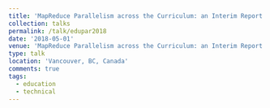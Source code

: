 ```yaml
---
title: 'MapReduce Parallelism across the Curriculum: an Interim Report'
collection: talks
permalink: /talk/edupar2018
date: '2018-05-01'
venue: 'MapReduce Parallelism across the Curriculum: an Interim Report. 8th NSF/TCPP Workshop on Parallel and Distributed Computing Education (EduPar-18) with Bruce Char and Jeffrey Popyack.'
type: talk
location: 'Vancouver, BC, Canada'
comments: true
tags:
  - education
  - technical
---
```


